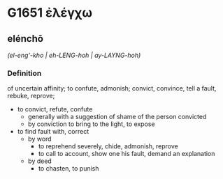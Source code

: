 # G1651 ἐλέγχω

## elénchō

_(el-eng'-kho | eh-LENG-hoh | ay-LAYNG-hoh)_

### Definition

of uncertain affinity; to confute, admonish; convict, convince, tell a fault, rebuke, reprove; 

- to convict, refute, confute
  - generally with a suggestion of shame of the person convicted
  - by conviction to bring to the light, to expose
- to find fault with, correct
  - by word
    - to reprehend severely, chide, admonish, reprove
    - to call to account, show one his fault, demand an explanation
  - by deed
    - to chasten, to punish
